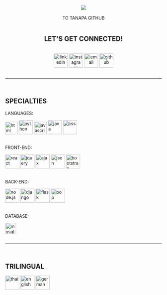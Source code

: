 <div align="center">
  <p>
    <img src="https://capsule-render.vercel.app/api?text=WELCOME!&animation=blinking&type=waving&color=0:6F7C80,100:7F9A9D&fontColor=ffffff"/>
    <br>
    <br>
    TO TANAPA GITHUB
    <br>
    <br>
  </p>
  <h2>LET'S GET CONNECTED!</h2>
  <br>
    <a href="https://www.linkedin.com/in/tanapa-palmer"><img src="https://github-production-user-asset-6210df.s3.amazonaws.com/119079803/242725149-788e7d06-6aca-44a4-9580-524b4fc90407.png" alt="linkedin" width="45" height="45"/></a>
    <a href="https://www.instagram.com/ikq.tanapa/"><img src="https://github-production-user-asset-6210df.s3.amazonaws.com/119079803/242727252-120abc8f-a42d-4151-985b-fab587c8bcb1.png" alt="instagram" width="45" height="45"/></a>
    <a href="mailto:tanapa.palmer@gmail.com"><img src="https://github-production-user-asset-6210df.s3.amazonaws.com/119079803/242724866-4a4db4bf-aedb-449a-8bed-32d98199c719.png" alt="email" width="45" height="45"/></a>
    <a href="https://github.com/TanapaPalmer"><img src="https://cdn3.iconfinder.com/data/icons/brands-pack/240/github-512.png" alt="github" width="45" height="45"/></a>
  <br>
  <br>
</div>
<hr>
<div>
  <br>
  <h2>SPECIALTIES</h2>
  <p>LANGUAGES:</p>
  <img src="https://s.clipartkey.com/mpngs/s/49-498343_html-css-icon-png.png" alt="html" width="40" height="40"/>
  <img src="https://www.cloudanalogy.com/wp-content/uploads/elementor/thumbs/iCON-PYTHON-oedzk6894d33bzo1webzedsnoontboevcey6e7okec.png" alt="python" height="45"/>
  <img src="https://openclipart.org/image/300px/svg_to_png/199790/primary-javascript.png" alt="javascript" width="40"  height="40"/>
  <img src="https://cdn1.iconfinder.com/data/icons/system-black-circles/512/java-512.png" alt="java" width="45"  height="45"/>
  <img src="https://www.shareicon.net/data/256x256/2015/08/31/93779_css3_512x512.png" alt="css" width="45"  height="45"/>
  <br>
  <br>
  <p>FRONT-END:</p> 
  <img src="https://cdn3.iconfinder.com/data/icons/brands-pack/240/react-512.png" alt="react" width="45" height="45"/>
  <img src="https://icon-library.com/images/jquery-icon/jquery-icon-0.jpg" alt="jquery" width="45" height="45"/>
  <img src="https://th.bing.com/th/id/OIP.m_Ht_BZhIVmu4nDAL-bxoAHaHa?pid=ImgDet&rs=1" alt="ajax" width="45" height="45"/>
  <img src="https://png.pngtree.com/png-vector/20190413/ourlarge/pngtree-json-file-document-icon-png-image_938307.jpg" alt="json" width="45" height="45"/>
  <img src="https://www.chemical-design.com/img/services/bootstrap-logo.png" alt="bootstrap" width="45" height="45"/>
  <br>
  <br>
  <p>BACK-END:</p> 
  <img src="https://i.pinimg.com/474x/9a/97/f2/9a97f259c5191c818feba7c1af3c068d.jpg" alt="node.js" height="45"/>
  <img src="https://image.pngaaa.com/262/4152262-middle.png" alt="django" height="45"/>
  <img src="https://cdn.hackr.io/uploads/topics/14856024154UblbgNRjL.png" alt="flask" width="45" height="45"/>
  <img src="https://elearning.univ-constantine2.dz/elearning/pluginfile.php/55865/course/overviewfiles/oop.jpg" alt="oop" width="45" height="45"/>
  <br>
  <br>
  <p>DATABASE:</p> 
  <img src="https://www.clowderapp.com/hubfs/sql-database-server-isolated-flat-web-mobile-icon-vector-22660337-1.jpg" alt="mysql" height="35"/>
  <br>
  <br>
 </div>
 <hr>
 <div>
  <br>
   <h2>TRILINGUAL</h2>
  <img src="https://cdn1.iconfinder.com/data/icons/ensign-11/512/254_Ensign_Flag_Nation_thailand-512.png" alt="thai" height="45"/>
  <img src="https://cdn2.iconfinder.com/data/icons/flags_gosquared/64/United-States_flat.png" alt="english" height="45"/>
  <img src="https://cdn2.iconfinder.com/data/icons/flags_gosquared/64/Germany_flat.png" alt="german" height="45"/>
 </div>
  





